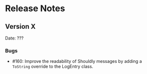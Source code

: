 # Release Notes

## Version X

Date: ???

### Bugs

- #160: Improve the readability of Shouldly messages by adding a `ToString` override to the LogEntry class.



